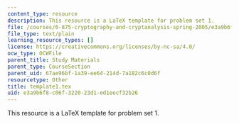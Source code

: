 ```yaml
---
content_type: resource
description: This resource is a LaTeX template for problem set 1.
file: /courses/6-875-cryptography-and-cryptanalysis-spring-2005/e3a9b6f8c06f322023d1ed1eecf32b26_template1.tex
file_type: text/plain
learning_resource_types: []
license: https://creativecommons.org/licenses/by-nc-sa/4.0/
ocw_type: OCWFile
parent_title: Study Materials
parent_type: CourseSection
parent_uid: 67ae96bf-1a39-ee64-214d-7a182c6c0d6f
resourcetype: Other
title: template1.tex
uid: e3a9b6f8-c06f-3220-23d1-ed1eecf32b26
---
```

This resource is a LaTeX template for problem set 1.